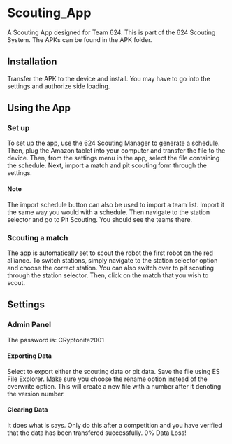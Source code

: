 # Scouting_App
 A Scouting App designed for Team 624. This is part of the 624 Scouting System. The APKs can be found in the APK folder.

## Installation
Transfer the APK to the device and install. You may have to go into the settings and authorize side loading.

## Using the App

### Set up
To set up the app, use the 624 Scouting Manager to generate a schedule. Then, plug the Amazon tablet into your computer and transfer the file to the device. Then, from the settings menu in the app, select the file containing the schedule. Next, import a match and pit scouting form through the settings.

#### Note
The import schedule button can also be used to import a team list. Import it the same way you would with a schedule. Then navigate to the station selector and go to Pit Scouting. You should see the teams there.

### Scouting a match
The app is automatically set to scout the robot the first robot on the red alliance. To switch stations, simply navigate to the station selector option and choose the correct station. You can also switch over to pit scouting through the station selector. Then, click on the match that you wish to scout.

## Settings

### Admin Panel
The password is: CRyptonite2001

#### Exporting Data
Select to export either the scouting data or pit data. Save the file using ES File Explorer. Make sure you choose the rename option instead of the overwrite option. This will create a new file with a number after it denoting the version number.

#### Clearing Data
It does what is says. Only do this after a competition and you have verified that the data has been transfered successfully. 0% Data Loss!
